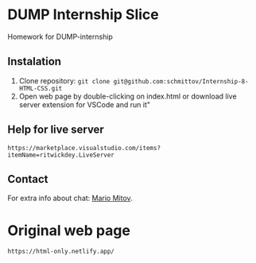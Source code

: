 # DUMP Internship Slice
Homework for DUMP-internship

## Instalation
1. Clone repository: `git clone git@github.com:schmittov/Internship-8-HTML-CSS.git`
2. Open web page by double-clicking on index.html or download live server extension for VSCode and run it"

## Help for live server
    https://marketplace.visualstudio.com/items?itemName=ritwickdey.LiveServer
## Contact
For extra info about chat: [Mario Mitov](mailto:mariomitov31@gmail.com).

# Original web page
    https://html-only.netlify.app/